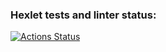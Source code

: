 ### Hexlet tests and linter status:
[![Actions Status](https://github.com/masha-masha/layout-designer-project-58/actions/workflows/hexlet-check.yml/badge.svg)](https://github.com/masha-masha/layout-designer-project-58/actions)
